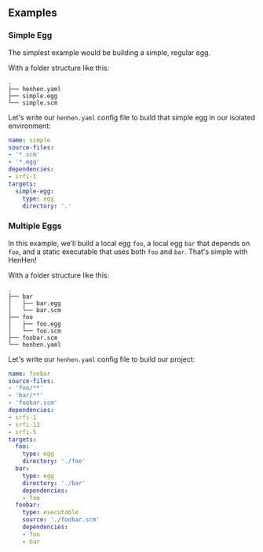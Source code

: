 

## Examples

### Simple Egg

The simplest example would be building a simple, regular egg.

With a folder structure like this:

```tree
.
├── henhen.yaml
├── simple.egg
└── simple.scm
```

Let's write our `henhen.yaml` config file to build that simple egg in our isolated environment:

```yaml
name: simple
source-files:
- '*.scm'
- '*.egg'
dependencies:
- srfi-1
targets:
  simple-egg:
    type: egg
    directory: '.'
```

### Multiple Eggs

In this example, we'll build a local egg `foo`, a local egg `bar` that depends on `foo`, and a static executable that uses both `foo` and `bar`. That's simple with HenHen!

With a folder structure like this:

```tree
.
├── bar
│   ├── bar.egg
│   └── bar.scm
├── foo
│   ├── foo.egg
│   └── foo.scm
├── foobar.scm
└── henhen.yaml
```

Let's write our `henhen.yaml` config file to build our project:

```yaml
name: foobar
source-files:
- 'foo/**'
- 'bar/**'
- 'foobar.scm'
dependencies:
- srfi-1
- srfi-13
- srfi-5
targets:
  foo:
    type: egg
    directory: './foo'
  bar:
    type: egg
    directory: './bar'
    dependencies:
    - foo
  foobar:
    type: executable
    source: './foobar.scm'
    dependencies:
    - foo
    - bar
```
